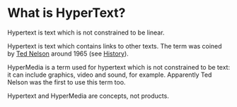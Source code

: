 # What is HyperText?

Hypertext is text which is not constrained to be linear.

Hypertext is text which contains links to other texts. The term was coined by [Ted Nelson](xanadu.md) around 1965 (see [History](hypertext-history.md)).

HyperMedia is a term used for hypertext which is not constrained to be text: it can include graphics, video and sound, for example. Apparently Ted Nelson was the first to use this term too.

Hypertext and HyperMedia are concepts, not products.
